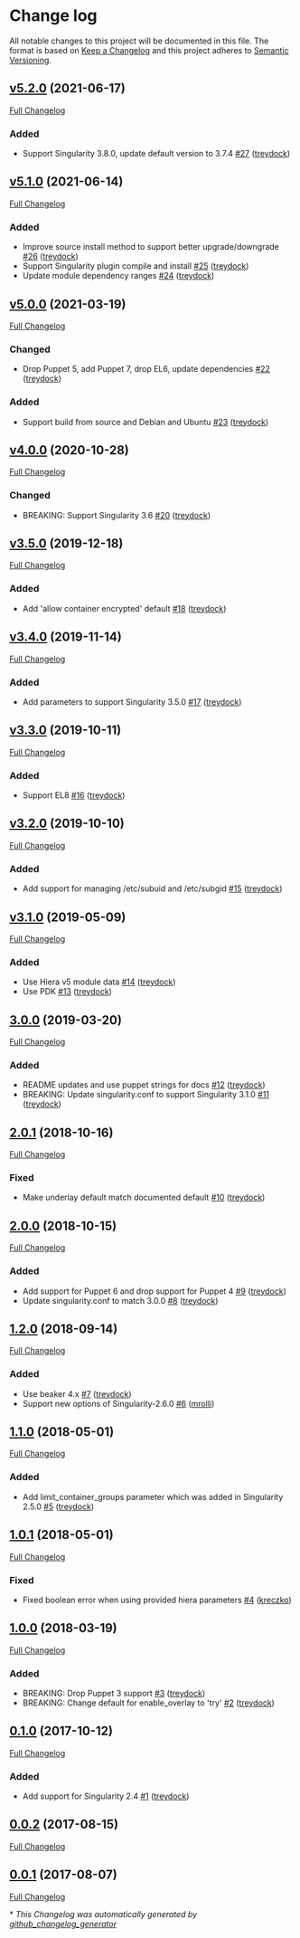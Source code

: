 # Change log

All notable changes to this project will be documented in this file. The format is based on [Keep a Changelog](http://keepachangelog.com/en/1.0.0/) and this project adheres to [Semantic Versioning](http://semver.org).

## [v5.2.0](https://github.com/treydock/puppet-module-singularity/tree/v5.2.0) (2021-06-17)

[Full Changelog](https://github.com/treydock/puppet-module-singularity/compare/v5.1.0...v5.2.0)

### Added

- Support Singularity 3.8.0, update default version to 3.7.4 [\#27](https://github.com/treydock/puppet-module-singularity/pull/27) ([treydock](https://github.com/treydock))

## [v5.1.0](https://github.com/treydock/puppet-module-singularity/tree/v5.1.0) (2021-06-14)

[Full Changelog](https://github.com/treydock/puppet-module-singularity/compare/v5.0.0...v5.1.0)

### Added

- Improve source install method to support better upgrade/downgrade [\#26](https://github.com/treydock/puppet-module-singularity/pull/26) ([treydock](https://github.com/treydock))
- Support Singularity plugin compile and install [\#25](https://github.com/treydock/puppet-module-singularity/pull/25) ([treydock](https://github.com/treydock))
- Update module dependency ranges [\#24](https://github.com/treydock/puppet-module-singularity/pull/24) ([treydock](https://github.com/treydock))

## [v5.0.0](https://github.com/treydock/puppet-module-singularity/tree/v5.0.0) (2021-03-19)

[Full Changelog](https://github.com/treydock/puppet-module-singularity/compare/v4.0.0...v5.0.0)

### Changed

- Drop Puppet 5, add Puppet 7, drop EL6, update dependencies [\#22](https://github.com/treydock/puppet-module-singularity/pull/22) ([treydock](https://github.com/treydock))

### Added

- Support build from source and Debian and Ubuntu [\#23](https://github.com/treydock/puppet-module-singularity/pull/23) ([treydock](https://github.com/treydock))

## [v4.0.0](https://github.com/treydock/puppet-module-singularity/tree/v4.0.0) (2020-10-28)

[Full Changelog](https://github.com/treydock/puppet-module-singularity/compare/v3.5.0...v4.0.0)

### Changed

- BREAKING: Support Singularity 3.6 [\#20](https://github.com/treydock/puppet-module-singularity/pull/20) ([treydock](https://github.com/treydock))

## [v3.5.0](https://github.com/treydock/puppet-module-singularity/tree/v3.5.0) (2019-12-18)

[Full Changelog](https://github.com/treydock/puppet-module-singularity/compare/v3.4.0...v3.5.0)

### Added

- Add 'allow container encrypted' default [\#18](https://github.com/treydock/puppet-module-singularity/pull/18) ([treydock](https://github.com/treydock))

## [v3.4.0](https://github.com/treydock/puppet-module-singularity/tree/v3.4.0) (2019-11-14)

[Full Changelog](https://github.com/treydock/puppet-module-singularity/compare/v3.3.0...v3.4.0)

### Added

- Add parameters to support Singularity 3.5.0 [\#17](https://github.com/treydock/puppet-module-singularity/pull/17) ([treydock](https://github.com/treydock))

## [v3.3.0](https://github.com/treydock/puppet-module-singularity/tree/v3.3.0) (2019-10-11)

[Full Changelog](https://github.com/treydock/puppet-module-singularity/compare/v3.2.0...v3.3.0)

### Added

- Support EL8 [\#16](https://github.com/treydock/puppet-module-singularity/pull/16) ([treydock](https://github.com/treydock))

## [v3.2.0](https://github.com/treydock/puppet-module-singularity/tree/v3.2.0) (2019-10-10)

[Full Changelog](https://github.com/treydock/puppet-module-singularity/compare/v3.1.0...v3.2.0)

### Added

- Add support for managing /etc/subuid and /etc/subgid [\#15](https://github.com/treydock/puppet-module-singularity/pull/15) ([treydock](https://github.com/treydock))

## [v3.1.0](https://github.com/treydock/puppet-module-singularity/tree/v3.1.0) (2019-05-09)

[Full Changelog](https://github.com/treydock/puppet-module-singularity/compare/3.0.0...v3.1.0)

### Added

- Use Hiera v5 module data [\#14](https://github.com/treydock/puppet-module-singularity/pull/14) ([treydock](https://github.com/treydock))
- Use PDK [\#13](https://github.com/treydock/puppet-module-singularity/pull/13) ([treydock](https://github.com/treydock))

## [3.0.0](https://github.com/treydock/puppet-module-singularity/tree/3.0.0) (2019-03-20)

[Full Changelog](https://github.com/treydock/puppet-module-singularity/compare/2.0.1...3.0.0)

### Added

- README updates and use puppet strings for docs [\#12](https://github.com/treydock/puppet-module-singularity/pull/12) ([treydock](https://github.com/treydock))
- BREAKING: Update singularity.conf to support Singularity 3.1.0 [\#11](https://github.com/treydock/puppet-module-singularity/pull/11) ([treydock](https://github.com/treydock))

## [2.0.1](https://github.com/treydock/puppet-module-singularity/tree/2.0.1) (2018-10-16)

[Full Changelog](https://github.com/treydock/puppet-module-singularity/compare/2.0.0...2.0.1)

### Fixed

- Make underlay default match documented default [\#10](https://github.com/treydock/puppet-module-singularity/pull/10) ([treydock](https://github.com/treydock))

## [2.0.0](https://github.com/treydock/puppet-module-singularity/tree/2.0.0) (2018-10-15)

[Full Changelog](https://github.com/treydock/puppet-module-singularity/compare/1.2.0...2.0.0)

### Added

- Add support for Puppet 6 and drop support for Puppet 4 [\#9](https://github.com/treydock/puppet-module-singularity/pull/9) ([treydock](https://github.com/treydock))
- Update singularity.conf to match 3.0.0 [\#8](https://github.com/treydock/puppet-module-singularity/pull/8) ([treydock](https://github.com/treydock))

## [1.2.0](https://github.com/treydock/puppet-module-singularity/tree/1.2.0) (2018-09-14)

[Full Changelog](https://github.com/treydock/puppet-module-singularity/compare/1.1.0...1.2.0)

### Added

- Use beaker 4.x [\#7](https://github.com/treydock/puppet-module-singularity/pull/7) ([treydock](https://github.com/treydock))
- Support new options of Singularity-2.6.0 [\#6](https://github.com/treydock/puppet-module-singularity/pull/6) ([mrolli](https://github.com/mrolli))

## [1.1.0](https://github.com/treydock/puppet-module-singularity/tree/1.1.0) (2018-05-01)

[Full Changelog](https://github.com/treydock/puppet-module-singularity/compare/1.0.1...1.1.0)

### Added

- Add limit\_container\_groups parameter which was added in Singularity 2.5.0 [\#5](https://github.com/treydock/puppet-module-singularity/pull/5) ([treydock](https://github.com/treydock))

## [1.0.1](https://github.com/treydock/puppet-module-singularity/tree/1.0.1) (2018-05-01)

[Full Changelog](https://github.com/treydock/puppet-module-singularity/compare/1.0.0...1.0.1)

### Fixed

- Fixed boolean error when using provided hiera parameters [\#4](https://github.com/treydock/puppet-module-singularity/pull/4) ([kreczko](https://github.com/kreczko))

## [1.0.0](https://github.com/treydock/puppet-module-singularity/tree/1.0.0) (2018-03-19)

[Full Changelog](https://github.com/treydock/puppet-module-singularity/compare/0.1.0...1.0.0)

### Added

- BREAKING: Drop Puppet 3 support [\#3](https://github.com/treydock/puppet-module-singularity/pull/3) ([treydock](https://github.com/treydock))
- BREAKING: Change default for enable\_overlay to 'try' [\#2](https://github.com/treydock/puppet-module-singularity/pull/2) ([treydock](https://github.com/treydock))

## [0.1.0](https://github.com/treydock/puppet-module-singularity/tree/0.1.0) (2017-10-12)

[Full Changelog](https://github.com/treydock/puppet-module-singularity/compare/0.0.2...0.1.0)

### Added

- Add support for Singularity 2.4 [\#1](https://github.com/treydock/puppet-module-singularity/pull/1) ([treydock](https://github.com/treydock))

## [0.0.2](https://github.com/treydock/puppet-module-singularity/tree/0.0.2) (2017-08-15)

[Full Changelog](https://github.com/treydock/puppet-module-singularity/compare/0.0.1...0.0.2)

## [0.0.1](https://github.com/treydock/puppet-module-singularity/tree/0.0.1) (2017-08-07)

[Full Changelog](https://github.com/treydock/puppet-module-singularity/compare/6e32a24ae2186276248d1eaaf34cafc7f567c2f3...0.0.1)



\* *This Changelog was automatically generated by [github_changelog_generator](https://github.com/github-changelog-generator/github-changelog-generator)*
